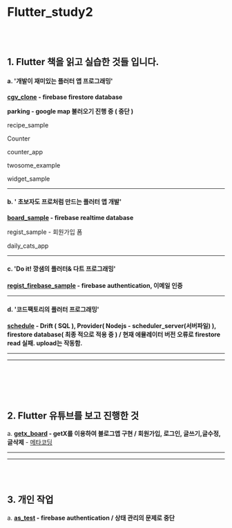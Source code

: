 # Flutter_study2

<br/><br/>

## 1. Flutter 책을 읽고 실습한 것들 입니다.

#### a. '개발이 재미있는 플러터 앱 프로그래밍'

**[cgv_clone](https://github.com/BlingstarHamal/flutter_study2/blob/main/cgv_clone/README.md) - firebase firestore database**

**parking - google map 불러오기 진행 중 ( 중단 )**

recipe_sample

Counter

counter_app

twosome_example

widget_sample

---

#### b. ' 초보자도 프로처럼 만드는 플러터 앱 개발'

**[board_sample](https://github.com/BlingstarHamal/flutter_study2/tree/main/board_sample/README.md) - firebase realtime database**

regist_sample - 회원가입 폼

daily_cats_app

---

#### c. 'Do it! 깡샘의 플러터& 다트 프로그래밍'

**[regist_firebase_sample](https://github.com/BlingstarHamal/flutter_study2/blob/main/regist_firebase_sample/README.md) - firebase authentication, 이메일 인증**

---

#### d. '코드팩토리의 플러터 프로그래밍'

**[schedule](https://github.com/BlingstarHamal/flutter_study2/blob/main/schedule/README.md) - Drift ( SQL ), Provider( Nodejs - scheduler_server(서버파일) ), firestore database( 최종 적으로 적용 중 ) / 현재 에뮬레이터 버전 오류로 firestore read 실패. upload는 작동함.**

---

---

<br/><br/><br/><br/>

## 2. Flutter 유튜브를 보고 진행한 것

a. **[getx_board](https://github.com/BlingstarHamal/flutter_study2/blob/main/getx_board/README.md) - getX를 이용하여 블로그앱 구현 / 회원가입, 로그인, 글쓰기,글수정,글삭제** - [메타코딩](https://www.youtube.com/playlist?list=PL93mKxaRDidESjm_xR9BEKj5VJQMXy0tM)

---

---

</br></br>

## 3. 개인 작업

a. **[as_test](https://github.com/BlingstarHamal/flutter_study2/blob/main/as_test/README.mdhttps://) - firebase authentication / 상태 관리의 문제로 중단**
